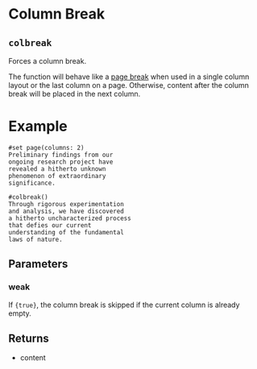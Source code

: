 # Column Break

## `colbreak`

Forces a column break.

The function will behave like a [page break]($pagebreak) when used in a
single column layout or the last column on a page. Otherwise, content after
the column break will be placed in the next column.

# Example
```example
#set page(columns: 2)
Preliminary findings from our
ongoing research project have
revealed a hitherto unknown
phenomenon of extraordinary
significance.

#colbreak()
Through rigorous experimentation
and analysis, we have discovered
a hitherto uncharacterized process
that defies our current
understanding of the fundamental
laws of nature.
```

## Parameters

### weak 

If `{true}`, the column break is skipped if the current column is
already empty.

## Returns

- content

